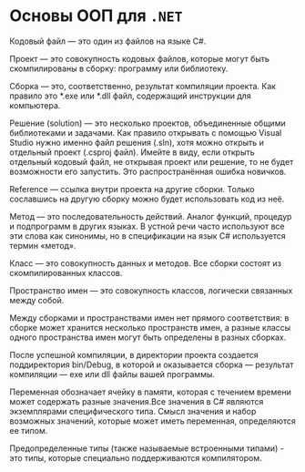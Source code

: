 # Основы ООП для `.NET`

Кодовый файл — это один из файлов на языке C#.

Проект — это совокупность кодовых файлов, которые могут быть скомпилированы в сборку: программу или библиотеку.

Сборка — это, соответственно, результат компиляции проекта. Как правило это *.exe или *.dll файл, содержащий инструкции
для компьютера.

Решение (solution) — это несколько проектов, объединенные общими библиотеками и задачами. Как правило открывать с
помощью Visual Studio нужно именно файл решения (.sln), хотя можно открыть и отдельный проект (.csproj файл). Имейте
в виду, если открыть отдельный кодовый файл, не открывая проект или решение, то не будет возможности его запустить.
Это распространённая ошибка новичков.

Reference — ссылка внутри проекта на другие сборки. Только сославшись на другую сборку можно будет использовать код из неё.

Метод — это последовательность действий. Аналог функций, процедур и подпрограмм в других языках. В устной речи часто
используют все эти слова как синонимы, но в спецификации на язык C# используется термин «метод».

Класс — это совокупность данных и методов. Все сборки состоят из скомпилированных классов.

Пространство имен — это совокупность классов, логически связанных между собой.

Между сборками и пространствами имен нет прямого соответствия: в сборке может хранится несколько пространств имен,
а разные классы одного пространства имен могут быть определены в разных сборках.

После успешной компиляции, в директории проекта создается поддиректория bin/Debug, в которой и оказывается сборка —
результат компиляции — exe или dll файлы вашей программы.

Переменная  обозначает ячейку в памяти, которая с течением времени может содержать разные значения.Все значения в
С# являются  экземплярами  специфического типа. Смысл значения и набор возможных значений, которые может иметь переменная,
определяются ее типом.

Предопределенные типы (также называемые  встроенны­ми  типами) - это типы, которые специально поддерживаются компилятором.

